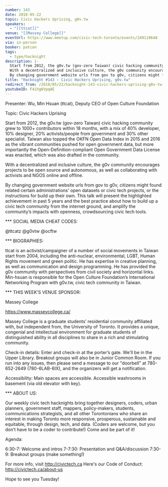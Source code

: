 ```yaml
---
number: 143
date: 2018-05-22
topic: Civic Hackers Uprising, g0v.tw
speakers:
  - "[[ttcat]]"
venue: "[[Massey College]]"
eventUrl: https://www.meetup.com/civic-tech-toronto/events/249119648
via: in-person
booker: patcon
tags:
  - type/hacknight
description: |-
  Start from 2012, the g0v.tw (gov-zero Taiwan) civic hacking community grew to 1000+ contributors within 18 months, with a mix of 40% developer, 10% designer, 20% activists/people from government and 30% other specialist. Taiwan also topped the OKFN Open Data Index in 2015 and 2016 as the vibrant communities pushed for open government data, but more importantly the Open-Definition-compliant Open Government Data License was enacted, which was also drafted in the community.
  With a decentralized and inclusive culture, the g0v community encourages projects to be open source and autonomous, as well as collaborating with activists and NGOS online and offline.
  By changing government website urls from gov to g0v, citizens might found related certain administrations' open datasets or civic tech projects, or the instructions for build up their own. This talk will present the highlighted achievement in past 5 years and the best practice about how to build up a civic tech community from the internet ground, and amplify the community’s impacts with openness, crowdsourcing civic tech tools.
title: "Hacknight #143 – Civic Hackers Uprising, g0v.tw"
redirect_from: /2018/05/22/hacknight-143-civic-hackers-uprising-g0v-tw-with-ttcat/
youtubeID: F4ihg6VpqAE
---
```


Presenter: Wu, Min Hsuan (ttcat), Deputy CEO of Open Culture Foundation

Topic: Civic Hackers Uprising

Start from 2012, the g0v.tw (gov-zero Taiwan) civic hacking community grew to 1000+ contributors within 18 months, with a mix of 40% developer, 10% designer, 20% activists/people from government and 30% other specialist. Taiwan also topped the OKFN Open Data Index in 2015 and 2016 as the vibrant communities pushed for open government data, but more importantly the Open-Definition-compliant Open Government Data License was enacted, which was also drafted in the community.

With a decentralized and inclusive culture, the g0v community encourages projects to be open source and autonomous, as well as collaborating with activists and NGOS online and offline.

By changing government website urls from gov to g0v, citizens might found related certain administrations' open datasets or civic tech projects, or the instructions for build up their own. This talk will present the highlighted achievement in past 5 years and the best practice about how to build up a civic tech community from the internet ground, and amplify the community’s impacts with openness, crowdsourcing civic tech tools.

*** SOCIAL MEDIA CHEAT CODES:

@ttcatz @g0vtw @ocftw

*** BIOGRAPHIES:

ttcat is an activist/campaigner of a number of social movements in Taiwan start from 2004, including the anti-nuclear, environmental, LGBT, Human Rights movement and green politic. He has expertise in creative planning, as well as communication and design programming. He has provided the g0v community with perspectives from civil society and horizontal links. Min-hsuan is responsible for the Open Culture Foundation’s International Networking Program with g0v.tw, civic tech community in Taiwan.

*** THIS WEEK'S VENUE SPONSOR:

Massey College

https://www.masseycollege.ca/

Massey College is a graduate students’ residential community affiliated with, but independent from, the University of Toronto. It provides a unique, congenial and intellectual environment for graduate students of distinguished ability in all disciplines to share in a rich and stimulating community.

Check-in details: Enter and check-in at the porter’s gate. We'll be in the Upper Library. Breakout groups will also be in Junior Common Room. If you run into any issues, then please send a message to our "doorbell" at 780-652-2649 (780-6LAB-6IX), and the organizers will get a notification.

Accessibility: Main spaces are accessible. Accessible washrooms in basement (via old elevator with key).

*** ABOUT US:

Our weekly civic tech hacknights bring together designers, coders, urban planners, government staff, mappers, policy-makers, students, communications strategists, and all other Torontonians who share an interest in making Toronto more responsive, prosperous, sustainable and equitable, through design, tech, and data. (Coders are welcome, but you don’t have to be a coder to contribute!) Come and be part of it!

Agenda:

6:30-7: Welcome and intros
7-7:30: Presentation and Q&A/discussion
7:30-9: Breakout groups (make something!)

For more info, visit http://civictech.ca
Here's our Code of Conduct: http://civictech.ca/about-us

Hope to see you Tuesday!